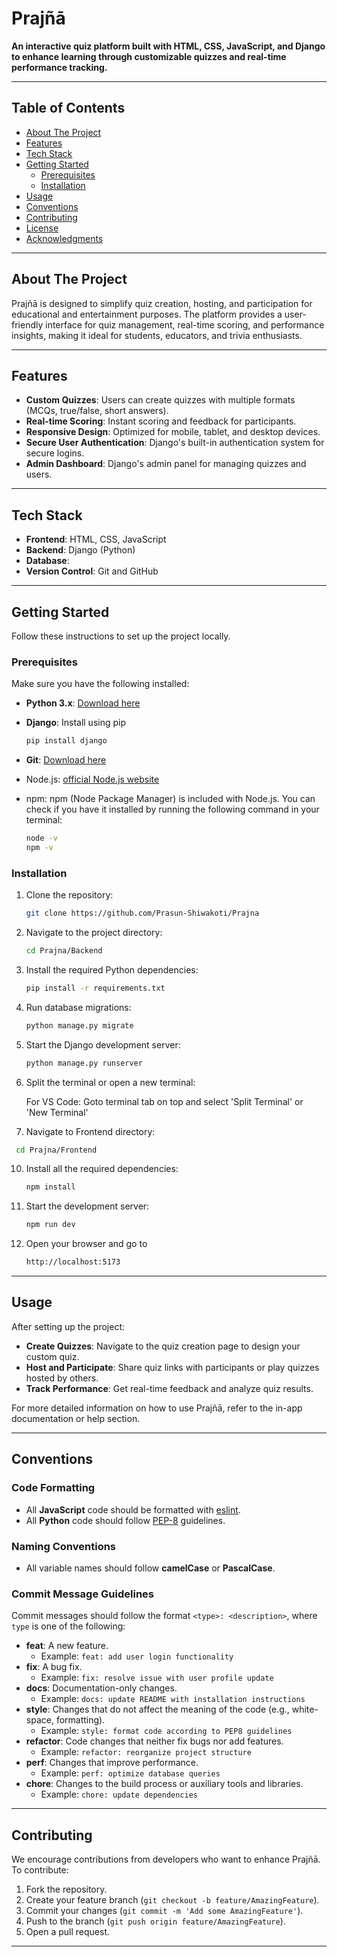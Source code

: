 # Prajñā

**An interactive quiz platform built with HTML, CSS, JavaScript, and Django to enhance learning through customizable quizzes and real-time performance tracking.**

---

## Table of Contents

- [About The Project](#about-the-project)
- [Features](#features)
- [Tech Stack](#tech-stack)
- [Getting Started](#getting-started)
  - [Prerequisites](#prerequisites)
  - [Installation](#installation)
- [Usage](#usage)
- [Conventions](#conventions)
- [Contributing](#contributing)
- [License](#license)
- [Acknowledgments](#acknowledgments)

---

## About The Project

Prajñā is designed to simplify quiz creation, hosting, and participation for educational and entertainment purposes. The platform provides a user-friendly interface for quiz management, real-time scoring, and performance insights, making it ideal for students, educators, and trivia enthusiasts.

---

## Features

- **Custom Quizzes**: Users can create quizzes with multiple formats (MCQs, true/false, short answers).
- **Real-time Scoring**: Instant scoring and feedback for participants.
- **Responsive Design**: Optimized for mobile, tablet, and desktop devices.
- **Secure User Authentication**: Django's built-in authentication system for secure logins.
- **Admin Dashboard**: Django's admin panel for managing quizzes and users.

---

## Tech Stack

- **Frontend**: HTML, CSS, JavaScript
- **Backend**: Django (Python)
- **Database**: 
- **Version Control**: Git and GitHub

---

## Getting Started

Follow these instructions to set up the project locally.

### Prerequisites

Make sure you have the following installed:

- **Python 3.x**: [Download here](https://www.python.org/downloads/)
- **Django**: Install using pip
  ```bash
  pip install django
  ```
- **Git**: [Download here](https://git-scm.com)
- Node.js: [official Node.js website](https://nodejs.org/)
- npm: npm (Node Package Manager) is included with Node.js. You can check if you have it installed by running the following command in your terminal:

  ```bash
  node -v
  npm -v

### Installation

1. Clone the repository:

   ```bash
   git clone https://github.com/Prasun-Shiwakoti/Prajna
   ```

2. Navigate to the project directory:

   ```bash
   cd Prajna/Backend
   ```

3. Install the required Python dependencies:

   ```bash
   pip install -r requirements.txt
   ```

4. Run database migrations:

   ```bash
   python manage.py migrate
   ```

5. Start the Django development server:

   ```bash
   python manage.py runserver
   ```


8. Split the terminal or open a new terminal:

   For VS Code: Goto terminal tab on top and select 'Split Terminal' or 'New Terminal'


9. Navigate to Frontend directory:

  ```bash
   cd Prajna/Frontend
  ```

10. Install all the required dependencies:

    ```bash
    npm install
    ```

    
11. Start the development server:

    ```bash
    npm run dev
    ```

12. Open your browser and go to

    ```bash
    http://localhost:5173
    ```

---

## Usage

After setting up the project:

- **Create Quizzes**: Navigate to the quiz creation page to design your custom quiz.
- **Host and Participate**: Share quiz links with participants or play quizzes hosted by others.
- **Track Performance**: Get real-time feedback and analyze quiz results.

For more detailed information on how to use Prajñā, refer to the in-app documentation or help section.

---

## Conventions

### Code Formatting
- All **JavaScript** code should be formatted with [eslint](https://eslint.org/).
- All **Python** code should follow [PEP-8](https://peps.python.org/pep-0008/) guidelines.

### Naming Conventions
- All variable names should follow **camelCase** or **PascalCase**.

### Commit Message Guidelines
Commit messages should follow the format `<type>: <description>`, where `type` is one of the following:

- **feat**: A new feature.
  - Example: `feat: add user login functionality`
- **fix**: A bug fix.
  - Example: `fix: resolve issue with user profile update`
- **docs**: Documentation-only changes.
  - Example: `docs: update README with installation instructions`
- **style**: Changes that do not affect the meaning of the code (e.g., white-space, formatting).
  - Example: `style: format code according to PEP8 guidelines`
- **refactor**: Code changes that neither fix bugs nor add features.
  - Example: `refactor: reorganize project structure`
- **perf**: Changes that improve performance.
  - Example: `perf: optimize database queries`
- **chore**: Changes to the build process or auxiliary tools and libraries.
  - Example: `chore: update dependencies`

---

## Contributing

We encourage contributions from developers who want to enhance Prajñā. To contribute:

1. Fork the repository.
2. Create your feature branch (`git checkout -b feature/AmazingFeature`).
3. Commit your changes (`git commit -m 'Add some AmazingFeature'`).
4. Push to the branch (`git push origin feature/AmazingFeature`).
5. Open a pull request.

---
